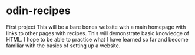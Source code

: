 # odin-recipes
First project
This will be a bare bones website with a main homepage with links to other pages with recipes.
This will demonstrate basic knowledge of HTML. I hope to be able to practice what I have learned so far and become familiar with the basics of setting up a website.
